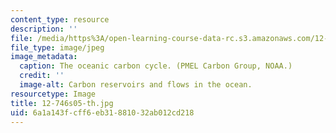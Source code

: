 ```yaml
---
content_type: resource
description: ''
file: /media/https%3A/open-learning-course-data-rc.s3.amazonaws.com/12-746-marine-organic-geochemistry-spring-2005/6a1a143fcff6eb31881032ab012cd218_12-746s05-th.jpg
file_type: image/jpeg
image_metadata:
  caption: The oceanic carbon cycle. (PMEL Carbon Group, NOAA.)
  credit: ''
  image-alt: Carbon reservoirs and flows in the ocean.
resourcetype: Image
title: 12-746s05-th.jpg
uid: 6a1a143f-cff6-eb31-8810-32ab012cd218
---
```

